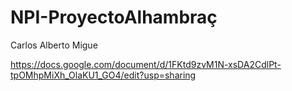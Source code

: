 # NPI-ProyectoAlhambraç

Carlos
Alberto
Migue

https://docs.google.com/document/d/1FKtd9zvM1N-xsDA2CdlPt-tpOMhpMiXh_OlaKU1_GO4/edit?usp=sharing
